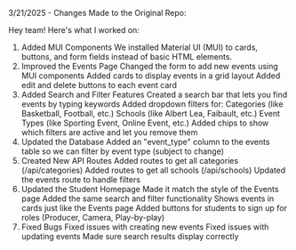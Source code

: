 3/21/2025 - Changes Made to the Original Repo:

Hey team! Here's what I worked on:

1. Added MUI Components
We installed Material UI (MUI) to cards, buttons, and form fields instead of basic HTML elements.
2. Improved the Events Page
Changed the form to add new events using MUI components
Added cards to display events in a grid layout
Added edit and delete buttons to each event card
3. Added Search and Filter Features
Created a search bar that lets you find events by typing keywords
Added dropdown filters for:
Categories (like Basketball, Football, etc.)
Schools (like Albert Lea, Faibault, etc.)
Event Types (like Sporting Event, Online Event, etc.)
Added chips to show which filters are active and let you remove them
4. Updated the Database
Added an "event_type" column to the events table so we can filter by event type (subject to change)
5. Created New API Routes
Added routes to get all categories (/api/categories)
Added routes to get all schools (/api/schools)
Updated the events route to handle filters
6. Updated the Student Homepage
Made it match the style of the Events page
Added the same search and filter functionality
Shows events in cards just like the Events page
Added buttons for students to sign up for roles (Producer, Camera, Play-by-play)
7. Fixed Bugs
Fixed issues with creating new events
Fixed issues with updating events
Made sure search results display correctly